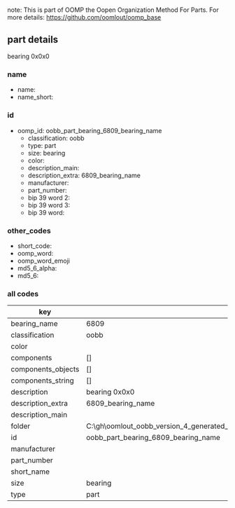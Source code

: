 #   

note: This is part of OOMP the Oopen Organization Method For Parts. For more details: https://github.com/oomlout/oomp_base

##  part details



bearing 0x0x0

### name
* name: 
* name_short: 
### id
* oomp_id: oobb_part_bearing_6809_bearing_name
  * classification: oobb
  * type: part
  * size: bearing
  * color: 
  * description_main: 
  * description_extra: 6809_bearing_name
  * manufacturer: 
  * part_number: 
  * bip 39 word 2: 
  * bip 39 word 3: 
  * bip 39 word: 

### other_codes
* short_code: 
* oomp_word: 
* oomp_word_emoji 
* md5_6_alpha: 
* md5_6: 









### all codes 
| key | value |  
| --- | --- |  
| bearing_name | 6809 |  
| classification | oobb |  
| color |  |  
| components | [] |  
| components_objects | [] |  
| components_string | [] |  
| description | bearing 0x0x0 |  
| description_extra | 6809_bearing_name |  
| description_main |  |  
| folder | C:\gh\oomlout_oobb_version_4_generated_parts\things\oobb_part_bearing_6809_bearing_name |  
| id | oobb_part_bearing_6809_bearing_name |  
| manufacturer |  |  
| part_number |  |  
| short_name |  |  
| size | bearing |  
| type | part |  
